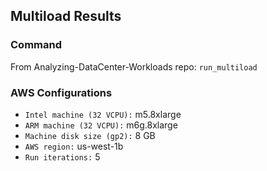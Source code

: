 ## Multiload Results

### Command
From Analyzing-DataCenter-Workloads repo: `run_multiload`

### AWS Configurations
- `Intel machine (32 VCPU):` m5.8xlarge
- `ARM machine (32 VCPU):` m6g.8xlarge
- `Machine disk size (gp2):` 8 GB
- `AWS region:` us-west-1b
- `Run iterations:` 5
